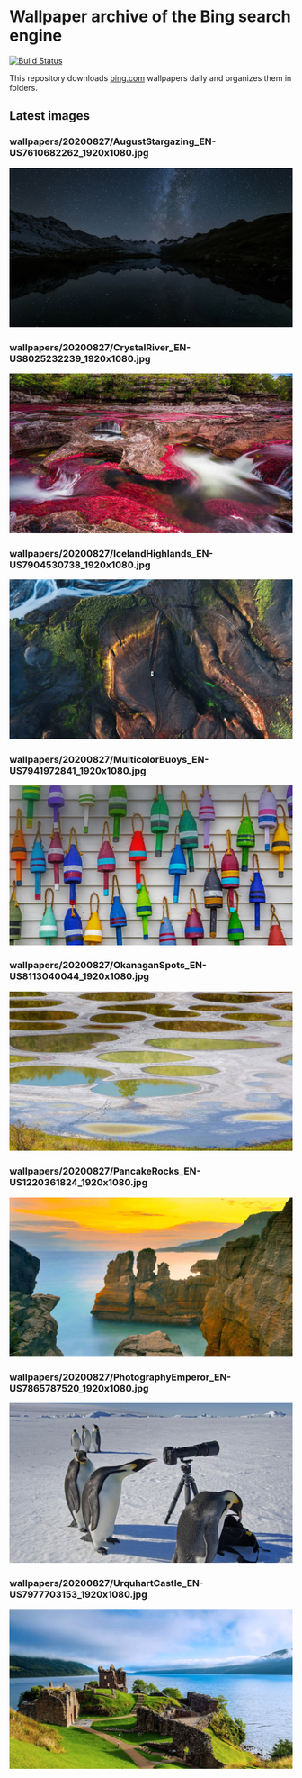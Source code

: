 # Wallpaper archive of the Bing search engine

[![Build Status](https://travis-ci.org/kijart/bing-daily-images-dl.svg?branch=wallpapers)](https://travis-ci.org/kijart/bing-daily-images-dl)

This repository downloads [bing.com](https://www.bing.com) wallpapers daily and organizes them in folders.

## Latest images

<!-- Wallpapers -->

### wallpapers/20200827/AugustStargazing_EN-US7610682262_1920x1080.jpg

![wallpapers/20200827/AugustStargazing_EN-US7610682262_1920x1080.jpg](wallpapers/20200827/AugustStargazing_EN-US7610682262_1920x1080.jpg)

### wallpapers/20200827/CrystalRiver_EN-US8025232239_1920x1080.jpg

![wallpapers/20200827/CrystalRiver_EN-US8025232239_1920x1080.jpg](wallpapers/20200827/CrystalRiver_EN-US8025232239_1920x1080.jpg)

### wallpapers/20200827/IcelandHighlands_EN-US7904530738_1920x1080.jpg

![wallpapers/20200827/IcelandHighlands_EN-US7904530738_1920x1080.jpg](wallpapers/20200827/IcelandHighlands_EN-US7904530738_1920x1080.jpg)

### wallpapers/20200827/MulticolorBuoys_EN-US7941972841_1920x1080.jpg

![wallpapers/20200827/MulticolorBuoys_EN-US7941972841_1920x1080.jpg](wallpapers/20200827/MulticolorBuoys_EN-US7941972841_1920x1080.jpg)

### wallpapers/20200827/OkanaganSpots_EN-US8113040044_1920x1080.jpg

![wallpapers/20200827/OkanaganSpots_EN-US8113040044_1920x1080.jpg](wallpapers/20200827/OkanaganSpots_EN-US8113040044_1920x1080.jpg)

### wallpapers/20200827/PancakeRocks_EN-US1220361824_1920x1080.jpg

![wallpapers/20200827/PancakeRocks_EN-US1220361824_1920x1080.jpg](wallpapers/20200827/PancakeRocks_EN-US1220361824_1920x1080.jpg)

### wallpapers/20200827/PhotographyEmperor_EN-US7865787520_1920x1080.jpg

![wallpapers/20200827/PhotographyEmperor_EN-US7865787520_1920x1080.jpg](wallpapers/20200827/PhotographyEmperor_EN-US7865787520_1920x1080.jpg)

### wallpapers/20200827/UrquhartCastle_EN-US7977703153_1920x1080.jpg

![wallpapers/20200827/UrquhartCastle_EN-US7977703153_1920x1080.jpg](wallpapers/20200827/UrquhartCastle_EN-US7977703153_1920x1080.jpg)

